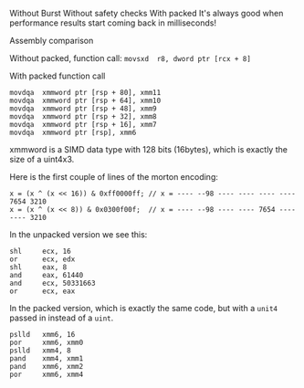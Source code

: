 
Without Burst
Without safety checks
With packed
It's always good when performance results start coming back in milliseconds!

Assembly comparison

Without packed, function call:
```movsxd  r8, dword ptr [rcx + 8]```

With packed function call
```
movdqa  xmmword ptr [rsp + 80], xmm11
movdqa  xmmword ptr [rsp + 64], xmm10
movdqa  xmmword ptr [rsp + 48], xmm9
movdqa  xmmword ptr [rsp + 32], xmm8
movdqa  xmmword ptr [rsp + 16], xmm7
movdqa  xmmword ptr [rsp], xmm6
```

xmmword is a SIMD data type with 128 bits (16bytes), which is exactly the size of a uint4x3.

Here is the first couple of lines of the morton encoding:
```
x = (x ^ (x << 16)) & 0xff0000ff; // x = ---- --98 ---- ---- ---- ---- 7654 3210
x = (x ^ (x << 8)) & 0x0300f00f;  // x = ---- --98 ---- ---- 7654 ---- ---- 3210
```

In the unpacked version we see this:
```
shl     ecx, 16
or      ecx, edx
shl     eax, 8
and     eax, 61440
and     ecx, 50331663
or      ecx, eax
```

In the packed version, which is exactly the same code, but with a `unit4` passed in instead of a `uint`.
```
pslld   xmm6, 16
por     xmm6, xmm0
pslld   xmm4, 8
pand    xmm4, xmm1
pand    xmm6, xmm2
por     xmm6, xmm4
```


